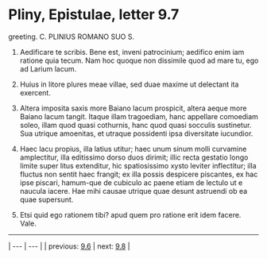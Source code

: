 # Pliny, Epistulae, letter 9.7

greeting. C. PLINIUS ROMANO SUO S.



1. Aedificare te scribis. Bene est, inveni patrocinium; aedifico enim iam ratione quia tecum. Nam hoc quoque non dissimile quod ad mare tu, ego ad Larium lacum.



2. Huius in litore plures meae villae, sed duae maxime ut delectant ita exercent.



3. Altera imposita saxis more Baiano lacum prospicit, altera aeque more Baiano lacum tangit. Itaque illam tragoediam, hanc appellare comoediam soleo, illam quod quasi cothurnis, hanc quod quasi socculis sustinetur. Sua utrique amoenitas, et utraque possidenti ipsa diversitate iucundior.



4. Haec lacu propius, illa latius utitur; haec unum sinum molli curvamine amplectitur, illa editissimo dorso duos dirimit; illic recta gestatio longo limite super litus extenditur, hic spatiosissimo xysto leviter inflectitur; illa fluctus non sentit haec frangit; ex illa possis despicere piscantes, ex hac ipse piscari, hamum-que de cubiculo ac paene etiam de lectulo ut e naucula iacere. Hae mihi causae utrique quae desunt astruendi ob ea quae supersunt.



5. Etsi quid ego rationem tibi? apud quem pro ratione erit idem facere. Vale.



---

| --- | --- |
| previous: [9.6](../9.6/) | next: [9.8](../9.8/) |